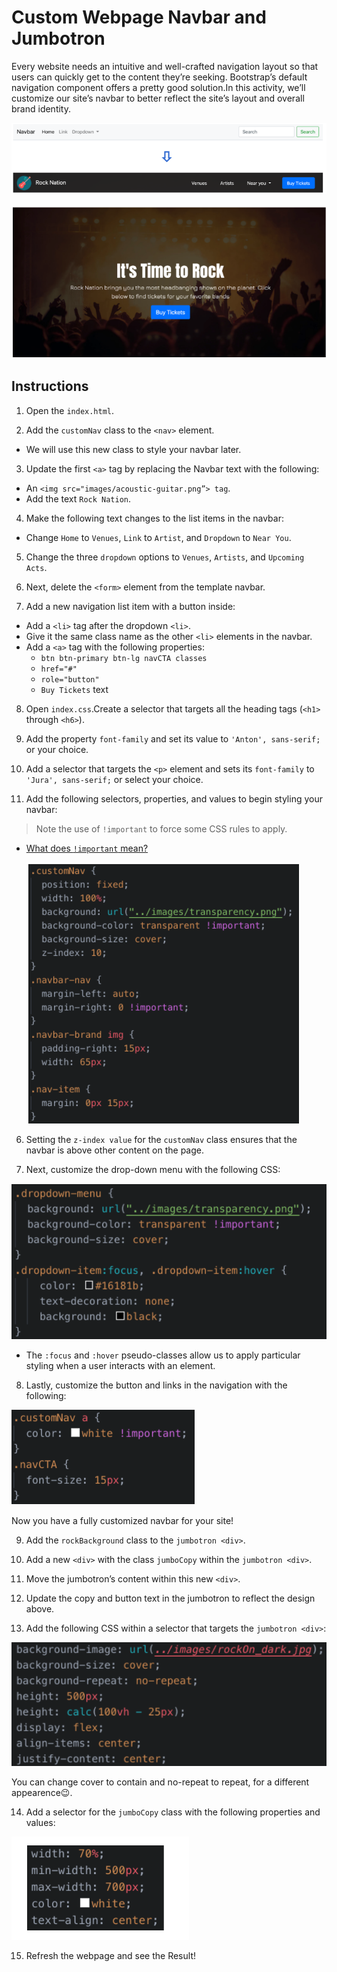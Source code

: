 # Custom Webpage Navbar and Jumbotron

Every website needs an intuitive and well-crafted navigation layout so that users can quickly get to the content they’re seeking. Bootstrap’s default navigation component offers a pretty good solution.In this activity, we’ll customize our site’s navbar to better reflect the site’s layout and overall brand identity.

  ![Custom Navbar Solution](./images/custom-navbar-solution.png)

   ![Custom Jumbotron Solution](./images/custom-jumbotron-solution.png)


## Instructions

<!-- Custom Navbar -->
1. Open the `index.html`. 

2. Add the `customNav` class to the `<nav>` element.
- We will use this new class to style your navbar later.

3. Update the first `<a>` tag by replacing the Navbar text with the following:
- An `<img src="images/acoustic-guitar.png”> tag`.
- Add the text `Rock Nation`.

4. Make the following text changes to the list items in the navbar:
- Change `Home` to `Venues`, `Link` to `Artist`, and `Dropdown` to `Near You`.

5. Change the three `dropdown` options to `Venues`, `Artists`, and `Upcoming Acts`.

6. Next, delete the `<form>` element from the template navbar.

7. Add a new navigation list item with a button inside:
- Add a `<li>` tag after the dropdown `<li>`.
- Give it the same class name as the other `<li>` elements in the navbar.
- Add a `<a>` tag with the following properties:
  - `btn btn-primary btn-lg navCTA classes`
  - `href="#"`
  - `role="button"`
  - `Buy Tickets` text

8. Open `index.css`.Create a selector that targets all the heading tags (`<h1>` through `<h6>`).

9. Add the property `font-family` and set its value to `'Anton', sans-serif;` or your choice.

10. Add a selector that targets the `<p>` element and sets its `font-family` to `'Jura', sans-serif;` or select your choice.

5. Add the following selectors, properties, and values to begin styling your navbar:

> Note the use of `!important` to force some CSS rules to apply.

- [What does `!important` mean?](https://www.lifewire.com/what-does-important-mean-in-css-3466876)

  ![!important CSS](./images/important-css.png)

6. Setting the `z-index value` for the `customNav` class ensures that the navbar is above other content on the page.

7. Next, customize the drop-down menu with the following CSS:
	
  ![Dropdown Customization](./images/dropdown-customization.png)

- The `:focus` and `:hover` pseudo-classes allow us to apply particular styling when a user interacts with an element.

8. Lastly, customize the button and links in the navigation with the following:

  ![Button Customization](./images/button-customization.png)

Now you have a fully customized navbar for your site!

<!-- Custom Jumbotron -->
9.  Add the `rockBackground` class to the `jumbotron <div>`.

10. Add a new `<div>` with the class `jumboCopy` within the `jumbotron <div>`.

11. Move the jumbotron’s content within this new `<div>`.

12. Update the copy and button text in the jumbotron to reflect the design above. 

13.  Add the following CSS within a selector that targets the `jumbotron <div>`:

  ![Jumbotron CSS Properties](./images/jumbotron-css-properties.png)
  
  You can change cover to contain and no-repeat to repeat, for a different appearence😉.

14. Add a selector for the `jumboCopy` class with the following properties and values:

  ![jumboCopy CSS Properties](./images/jumboCopy-css-properties.png)

15. Refresh the webpage and see the Result!

